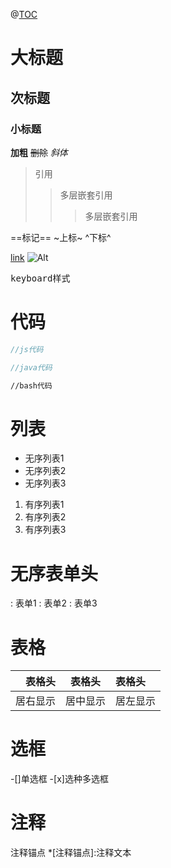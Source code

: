 @[TOC](主题)

# 大标题

## 次标题

### 小标题

**加粗**
~~删除~~
*斜体*
> 引用
>> 多层嵌套引用
>>> 多层嵌套引用

==标记==
~上标~
^下标^

[link](http://链接)
![Alt](http://图片)

<kbd>keyboard样式</kbd>

# 代码
```javascript
//js代码
```

```java
//java代码
```

```bash
//bash代码
```
# 列表
- 无序列表1
- 无序列表2
- 无序列表3

1. 有序列表1
2. 有序列表2
3. 有序列表3

# 无序表单头
: 表单1
: 表单2
: 表单3

# 表格
|表格头|表格头|表格头
|-----:|:----:|:-----|
|居右显示|居中显示|居左显示|

# 选框
-[]单选框
-[x]选种多选框

# 注释
注释锚点
*[注释锚点]:注释文本


